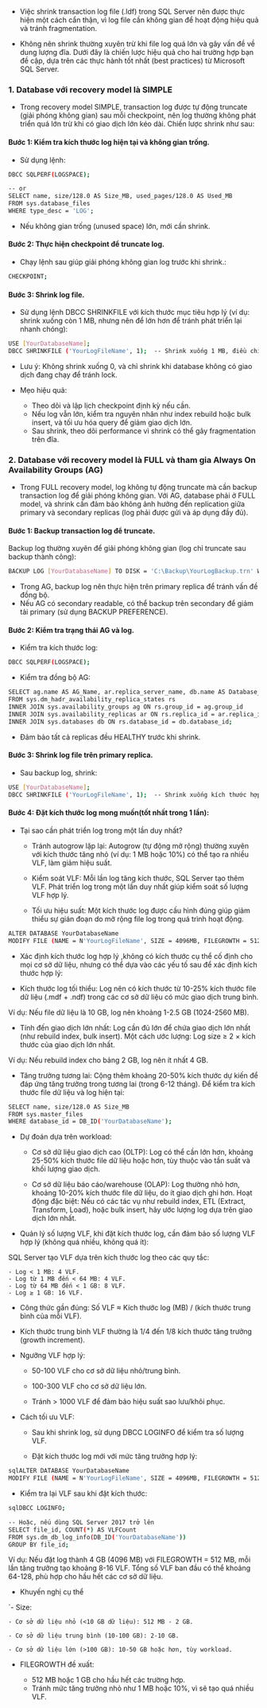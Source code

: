- Việc shrink transaction log file (.ldf) trong SQL Server nên được thực hiện một cách cẩn thận, vì log file cần không gian để hoạt động hiệu quả và tránh fragmentation. 

- Không nên shrink thường xuyên trừ khi file log quá lớn và gây vấn đề về dung lượng đĩa. Dưới đây là chiến lược hiệu quả cho hai trường hợp bạn đề cập, dựa trên các thực hành tốt nhất (best practices) từ Microsoft SQL Server.

### 1. Database với recovery model là SIMPLE

- Trong recovery model SIMPLE, transaction log được tự động truncate (giải phóng không gian) sau mỗi checkpoint, nên log thường không phát triển quá lớn trừ khi có giao dịch lớn kéo dài. Chiến lược shrink như sau:

#### Bước 1: Kiểm tra kích thước log hiện tại và không gian trống.

- Sử dụng lệnh:

```bash
DBCC SQLPERF(LOGSPACE);

-- or
SELECT name, size/128.0 AS Size_MB, used_pages/128.0 AS Used_MB 
FROM sys.database_files 
WHERE type_desc = 'LOG';
```

- Nếu không gian trống (unused space) lớn, mới cần shrink.

#### Bước 2: Thực hiện checkpoint để truncate log.

- Chạy lệnh sau giúp giải phóng không gian log trước khi shrink.:

```bash
CHECKPOINT;
```

#### Bước 3: Shrink log file.

- Sử dụng lệnh DBCC SHRINKFILE với kích thước mục tiêu hợp lý (ví dụ: shrink xuống còn 1 MB, nhưng nên để lớn hơn để tránh phát triển lại nhanh chóng):

```bash
USE [YourDatabaseName];
DBCC SHRINKFILE ('YourLogFileName', 1);  -- Shrink xuống 1 MB, điều chỉnh theo nhu cầu
```

- Lưu ý: Không shrink xuống 0, và chỉ shrink khi database không có giao dịch đang chạy để tránh lock.

- Mẹo hiệu quả:

    - Theo dõi và lập lịch checkpoint định kỳ nếu cần.
    - Nếu log vẫn lớn, kiểm tra nguyên nhân như index rebuild hoặc bulk insert, và tối ưu hóa query để giảm giao dịch lớn.
    - Sau shrink, theo dõi performance vì shrink có thể gây fragmentation trên đĩa.

### 2. Database với recovery model là FULL và tham gia Always On Availability Groups (AG)

- Trong FULL recovery model, log không tự động truncate mà cần backup transaction log để giải phóng không gian. Với AG, database phải ở FULL model, và shrink cần đảm bảo không ảnh hưởng đến replication giữa primary và secondary replicas (log phải được gửi và áp dụng đầy đủ).

#### Bước 1: Backup transaction log để truncate.

Backup log thường xuyên để giải phóng không gian (log chỉ truncate sau backup thành công):

```bash
BACKUP LOG [YourDatabaseName] TO DISK = 'C:\Backup\YourLogBackup.trn' WITH NOFORMAT, NOINIT;
```

- Trong AG, backup log nên thực hiện trên primary replica để tránh vấn đề đồng bộ.
- Nếu AG có secondary readable, có thể backup trên secondary để giảm tải primary (sử dụng BACKUP PREFERENCE).


#### Bước 2: Kiểm tra trạng thái AG và log.

- Kiểm tra kích thước log:

```bash
DBCC SQLPERF(LOGSPACE);
```

- Kiểm tra đồng bộ AG:

```bash
SELECT ag.name AS AG_Name, ar.replica_server_name, db.name AS Database_Name, rs.synchronization_health_desc 
FROM sys.dm_hadr_availability_replica_states rs
INNER JOIN sys.availability_groups ag ON rs.group_id = ag.group_id
INNER JOIN sys.availability_replicas ar ON rs.replica_id = ar.replica_id
INNER JOIN sys.databases db ON rs.database_id = db.database_id;
```

- Đảm bảo tất cả replicas đều HEALTHY trước khi shrink.

#### Bước 3: Shrink log file trên primary replica.

- Sau backup log, shrink:

```bash
USE [YourDatabaseName];
DBCC SHRINKFILE ('YourLogFileName', 1);  -- Shrink xuống kích thước hợp lý
```

#### Bước 4: Đặt kích thước log mong muốn(tốt nhất trong 1 lần):

* Tại sao cần phát triển log trong một lần duy nhất?

    - Tránh autogrow lặp lại: Autogrow (tự động mở rộng) thường xuyên với kích thước tăng nhỏ (ví dụ: 1 MB hoặc 10%) có thể tạo ra nhiều VLF, làm giảm hiệu suất.

    - Kiểm soát VLF: Mỗi lần log tăng kích thước, SQL Server tạo thêm VLF. Phát triển log trong một lần duy nhất giúp kiểm soát số lượng VLF hợp lý.

    - Tối ưu hiệu suất: Một kích thước log được cấu hình đúng giúp giảm thiểu sự gián đoạn do mở rộng file log trong quá trình hoạt động.

```bash
ALTER DATABASE YourDatabaseName
MODIFY FILE (NAME = N'YourLogFileName', SIZE = 4096MB, FILEGROWTH = 512MB);
```

* Xác định kích thước log hợp lý ,không có kích thước cụ thể cố định cho mọi cơ sở dữ liệu, nhưng có thể dựa vào các yếu tố sau để xác định kích thước hợp lý:

- Kích thước log tối thiểu: Log nên có kích thước từ 10-25% kích thước file dữ liệu (.mdf + .ndf) trong các cơ sở dữ liệu có mức giao dịch trung bình.

Ví dụ: Nếu file dữ liệu là 10 GB, log nên khoảng 1-2.5 GB (1024-2560 MB).

- Tính đến giao dịch lớn nhất: Log cần đủ lớn để chứa giao dịch lớn nhất (như rebuild index, bulk insert). Một cách ước lượng: Log size ≥ 2 × kích thước của giao dịch lớn nhất.

Ví dụ: Nếu rebuild index cho bảng 2 GB, log nên ít nhất 4 GB.

- Tăng trưởng tương lai: Cộng thêm khoảng 20-50% kích thước dự kiến để đáp ứng tăng trưởng trong tương lai (trong 6-12 tháng). Để  kiểm tra kích thước file dữ liệu và log hiện tại:

```bash
SELECT name, size/128.0 AS Size_MB
FROM sys.master_files
WHERE database_id = DB_ID('YourDatabaseName');
```
- Dự đoán dựa trên workload:

    - Cơ sở dữ liệu giao dịch cao (OLTP): Log có thể cần lớn hơn, khoảng 25-50% kích thước file dữ liệu hoặc hơn, tùy thuộc vào tần suất và khối lượng giao dịch.

    - Cơ sở dữ liệu báo cáo/warehouse (OLAP): Log thường nhỏ hơn, khoảng 10-20% kích thước file dữ liệu, do ít giao dịch ghi hơn.
    Hoạt động đặc biệt: Nếu có các tác vụ như rebuild index, ETL (Extract, Transform, Load), hoặc bulk insert, hãy ước lượng log dựa trên giao dịch lớn nhất.

* Quản lý số lượng VLF, khi đặt kích thước log, cần đảm bảo số lượng VLF hợp lý (không quá nhiều, không quá ít):

SQL Server tạo VLF dựa trên kích thước log theo các quy tắc:

    - Log < 1 MB: 4 VLF.
    - Log từ 1 MB đến < 64 MB: 4 VLF.
    - Log từ 64 MB đến < 1 GB: 8 VLF.
    - Log ≥ 1 GB: 16 VLF.

- Công thức gần đúng: Số VLF ≈ Kích thước log (MB) / (kích thước trung bình của mỗi VLF).

- Kích thước trung bình VLF thường là 1/4 đến 1/8 kích thước tăng trưởng (growth increment).

- Ngưỡng VLF hợp lý:

    - 50-100 VLF cho cơ sở dữ liệu nhỏ/trung bình.

    - 100-300 VLF cho cơ sở dữ liệu lớn.

    - Tránh > 1000 VLF để đảm bảo hiệu suất sao lưu/khôi phục.

- Cách tối ưu VLF:

    - Sau khi shrink log, sử dụng DBCC LOGINFO để kiểm tra số lượng VLF.

    - Đặt kích thước log mới với mức tăng trưởng hợp lý:

```bash
sqlALTER DATABASE YourDatabaseName
MODIFY FILE (NAME = N'YourLogFileName', SIZE = 4096MB, FILEGROWTH = 512MB);
```

- Kiểm tra lại VLF sau khi đặt kích thước:

```bash
sqlDBCC LOGINFO;

-- Hoặc, nếu dùng SQL Server 2017 trở lên
SELECT file_id, COUNT(*) AS VLFCount
FROM sys.dm_db_log_info(DB_ID('YourDatabaseName'))
GROUP BY file_id;
```
Ví dụ: Nếu đặt log thành 4 GB (4096 MB) với FILEGROWTH = 512 MB, mỗi lần tăng trưởng tạo khoảng 8-16 VLF. Tổng số VLF ban đầu có thể khoảng 64-128, phù hợp cho hầu hết các cơ sở dữ liệu.

- Khuyến nghị cụ thể

`- Size:

    - Cơ sở dữ liệu nhỏ (<10 GB dữ liệu): 512 MB - 2 GB.

    - Cơ sở dữ liệu trung bình (10-100 GB): 2-10 GB.

    - Cơ sở dữ liệu lớn (>100 GB): 10-50 GB hoặc hơn, tùy workload.


- FILEGROWTH đề xuất:

    - 512 MB hoặc 1 GB cho hầu hết các trường hợp.
    - Tránh mức tăng trưởng nhỏ như 1 MB hoặc 10%, vì sẽ tạo quá nhiều VLF.
